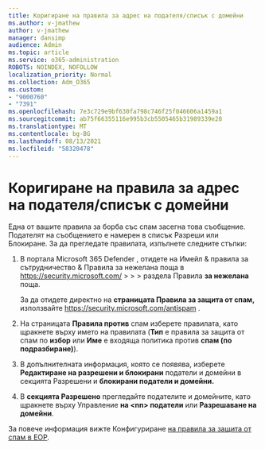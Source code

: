 ```yaml
---
title: Коригиране на правила за адрес на подателя/списък с домейни
ms.author: v-jmathew
author: v-jmathew
manager: dansimp
audience: Admin
ms.topic: article
ms.service: o365-administration
ROBOTS: NOINDEX, NOFOLLOW
localization_priority: Normal
ms.collection: Adm_O365
ms.custom:
- "9000760"
- "7391"
ms.openlocfilehash: 7e3c729e9bf630fa798c746f25f046606a1459a1
ms.sourcegitcommit: ab75f66355116e995b3cb5505465b31989339e28
ms.translationtype: MT
ms.contentlocale: bg-BG
ms.lasthandoff: 08/13/2021
ms.locfileid: "58320478"
---
```

# <a name="fix-sender-addressdomain-list-rules"></a>Коригиране на правила за адрес на подателя/списък с домейни

Една от вашите правила за борба със спам засегна това съобщение. Подателят на съобщението е намерен в списък Разреши или Блокиране. За да прегледате правилата, изпълнете следните стъпки:

1. В портала Microsoft 365 Defender , отидете на Имейл & правила за сътрудничество & Правила за нежелана поща в <https://security.microsoft.com/>  \>  \>  \>  раздела Правила **за нежелана** поща.

   За да отидете директно на **страницата Правила за защита от спам,** използвайте <https://security.microsoft.com/antispam> .

2. На страницата **Правила против** спам изберете правилата, като щракнете върху името на правилата (**Тип** е правила за защита от спам по **избор** или **Име** е входяща политика против **спам (по подразбиране)**).
3. В допълнителната информация, която се появява, изберете **Редактиране на разрешени и блокирани** податели и домейни в секцията Разрешени и **блокирани податели и домейни.**
4. В **секцията Разрешено** прегледайте подателите и домейните, като щракнете върху Управление **на \<nn\> податели** или **Разрешаване на домейни**.

За повече информация вижте Конфигуриране [на правила за защита от спам в EOP](https://docs.microsoft.com/microsoft-365/security/office-365-security/configure-your-spam-filter-policies).

